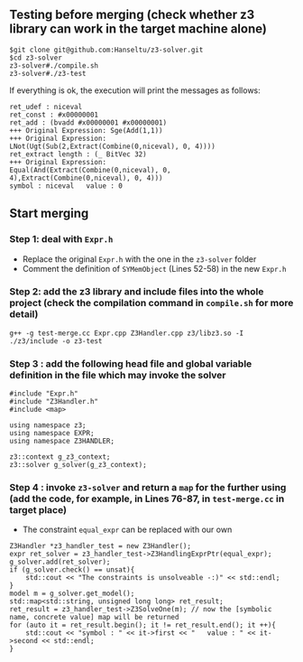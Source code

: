 ## Testing before merging (check whether z3 library can work in the target machine alone)

```
$git clone git@github.com:Hanseltu/z3-solver.git
$cd z3-solver
z3-solver#./compile.sh
z3-solver#./z3-test
```
If everything is ok, the execution will print the messages as follows:
```
ret_udef : niceval
ret_const : #x00000001
ret_add : (bvadd #x00000001 #x00000001)
+++ Original Expression: Sge(Add(1,1))
+++ Original Expression: 
LNot(Ugt(Sub(2,Extract(Combine(0,niceval), 0, 4))))
ret_extract length : (_ BitVec 32)
+++ Original Expression: 
Equal(And(Extract(Combine(0,niceval), 0, 4),Extract(Combine(0,niceval), 0, 4)))
symbol : niceval   value : 0
```

## Start merging

### Step 1: deal with `Expr.h`

* Replace the original `Expr.h` with the one in the `z3-solver` folder
* Comment the definition of `SYMemObject` (Lines 52-58) in the new `Expr.h`

### Step 2: add the z3 library and include files into the whole project (check the compilation command in `compile.sh` for more detail)

```
g++ -g test-merge.cc Expr.cpp Z3Handler.cpp z3/libz3.so -I ./z3/include -o z3-test
```

### Step 3 : add the following head file and global variable definition in the file which may invoke the solver

```
#include "Expr.h"
#include "Z3Handler.h"
#include <map>

using namespace z3;
using namespace EXPR;
using namespace Z3HANDLER;

z3::context g_z3_context;
z3::solver g_solver(g_z3_context);
```

### Step 4 : invoke `z3-solver` and return a `map` for the further using (add the code, for example, in Lines 76-87, in `test-merge.cc` in target place)

* The constraint `equal_expr` can be replaced with our own
```
Z3Handler *z3_handler_test = new Z3Handler();
expr ret_solver = z3_handler_test->Z3HandlingExprPtr(equal_expr);
g_solver.add(ret_solver);
if (g_solver.check() == unsat){
    std::cout << "The constraints is unsolveable -:)" << std::endl;
}
model m = g_solver.get_model();
std::map<std::string, unsigned long long> ret_result;
ret_result = z3_handler_test->Z3SolveOne(m); // now the [symbolic name, concrete value] map will be returned
for (auto it = ret_result.begin(); it != ret_result.end(); it ++){
    std::cout << "symbol : " << it->first << "   value : " << it->second << std::endl;
}
```


